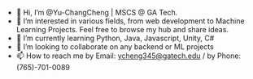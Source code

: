 - 👋 Hi, I’m @Yu-ChangCheng | MSCS @ GA Tech.
- 👀 I’m interested in various fields, from web development to Machine Learning Projects. Feel free to browse my hub and share ideas.
- 🌱 I’m currently learning Python, Java, Javascript, Unity, C#
- 💞️ I’m looking to collaborate on any backend or ML projects 
- 📫 How to reach me by Email: ycheng345@gatech.edu / by Phone: (765)-701-0089
<!---
Yu-ChangCheng/Yu-ChangCheng is a ✨ special ✨ repository because its `README.md` (this file) appears on your GitHub profile.
You can click the Preview link to take a look at your changes.
--->
